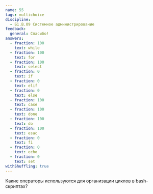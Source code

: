 ```yaml
---
name: 55
tags: multichoice
discipline:
  - Б1.В.09 Системное администрирование
feedback:
  general: Спасибо!
answers:
  - fraction: 100
    text: while
  - fraction: 100
    text: for
  - fraction: 100
    text: select
  - fraction: 0
    text: if
  - fraction: 0
    text: elif
  - fraction: 0
    text: else
  - fraction: 100
    text: case
  - fraction: 100
    text: done
  - fraction: 100
    text: do
  - fraction: 100
    text: esac
  - fraction: 0
    text: fi
  - fraction: 0
    text: echo
  - fraction: 0
    text: set
withShuffling: true
---
```


Какие операторы используются для организации циклов в bash-скриптах?